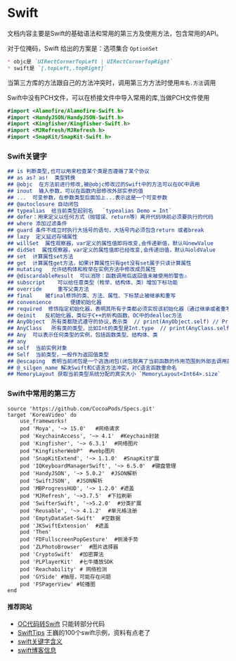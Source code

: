# Swift
文档内容主要是Swift的基础语法和常用的第三方及使用方法，包含常用的API。

对于位掩码，Swift 给出的方案是：选项集合 `OptionSet`
```markdown
* objc是 `UIRectCornerTopLeft | UIRectCornerTopRight`
* swift是 `[.topLeft,.topRight]`
```
当第三方库的方法跟自己的方法冲突时，调用第三方方法时使用`库名.方法`调用

Swift中没有PCH文件，可以在桥接文件中导入常用的库,当做PCH文件使用
```swift
#import <Alamofire/Alamofire-Swift.h>
#import <HandyJSON/HandyJSON-Swift.h>
#import <Kingfisher/Kingfisher-Swift.h>
#import <MJRefresh/MJRefresh.h>
#import <SnapKit/SnapKit-Swift.h>
```

### Swift关键字
```markdown
## is 判断类型,也可以用来检查某个类是否遵循了某个协议
## as as? as!  类型转换
## @objc  在方法前进行修改,被@objc修改过的Swift中的方法可以在OC中调用
## inout  输入参数，可以在函数内部修改外部实参的值
## ...  可变参数，在参数类型后面加上...表示这是一个可变参数
## @autoclosure 自动闭包
## typealias  给当前类型起别名   `typealias Demo = Int`
## defer：用来定义以任何方式（抛错误、return等）离开代码块前必须要执行的代码
## where 添加过滤条件
## guard 条件不成立时执行大括号的语句，大括号内必须包含return 或者break
## lazy  定义延迟存储属性
## willSet  属性观察器，var定义的属性值即将改变,会传递新值，默认叫newValue
## didSet  属性观察器，var定义的属性值即已经改变,会传递旧值，默认叫oldValue
## set  计算属性set方法
## get  计算属性get方法，如果计算属性只有get没有set属于只读计算属性
## mutating   允许结构体和枚举在实例方法中修改成员属性
## @discardableResult  可以消除：函数调用后返回值未被使用的警告⚠
## subscript    可以给任意类型（枚举、结构体、类）增加下标功能
## override     重写父类方法
## final    被final修饰的类、方法、属性、下标禁止被继承和重写
## convenience      便捷初始化器
## required  修饰指定初始化器，表明其所有子类都必须实现该初始化器（通过继承或者重写实现）
## deinit   反初始化器，类似于C++的析构函数、OC中的dealloc方法
## AnyObject  所有类都隐式遵守的协议,表示类  // print(AnyObject.self) // Prints: AnyObject
## AnyClass   所有类的类型，比如Int的类型是Int.type  // print(AnyClass.self) // Prints: AnyObject.Type
## Any  可以表示任何类型的实例，包括函数类型、结构体、类
## any 
## self  当前实例对象
## Self  当前类型，一般作为返回值类型
## @escaping  表明当前闭包是一个逃逸闭包(闭包脱离了当前函数的作用范围到外部去调用就是逃逸闭包)
## @_silgen_name 解决Swift和C语言方法冲突，对C语言函数重命名
## MemoryLayout 获取当前类型系统分配的真实大小 `MemoryLayout<Int64>.size`
```

### Swift中常用的第三方
```pod
source 'https://github.com/CocoaPods/Specs.git'
target 'KoreaVideo' do
    use_frameworks!
    pod 'Moya', '~> 15.0'   #网络请求
    pod 'KeychainAccess', '~> 4.1'  #Keychain封装
    pod 'Kingfisher', '~> 6.3.1'  #网络图片
    pod "KingfisherWebP"  #webp图片
    pod 'SnapKitExtend', '~> 1.1.0'  #SnapKit扩展
    pod 'IQKeyboardManagerSwift', '~> 6.5.0'  #键盘管理
    pod 'HandyJSON', '~> 5.0.2'  #JSON解析
    pod 'SwiftJSON',  #JSON解析
    pod 'MBProgressHUD', '~> 1.2.0' #遮盖
    pod 'MJRefresh', '~>3.7.5'  #下拉刷新
    pod 'SwifterSwift', '~>5.2.0'  #分类扩展
    pod 'Reusable', '~> 4.1.2'  #单元格注册
    pod 'EmptyDataSet-Swift'  #空数据
    pod 'JKSwiftExtension'  #遮盖
    pod 'Then'
    pod 'FDFullscreenPopGesture'  #侧滑手势
    pod 'ZLPhotoBrowser'  #图片选择器
    pod 'CryptoSwift'  #加密算法
    pod 'PLPlayerKit'  #七牛播放SDK
    pod 'Reachability' # 网络检测
    pod 'GYSide' #抽屉，可能存在问题
    pod 'FSPagerView' #轮播图
end
```

#### 推荐网站
* [OC代码转Swift](https://swiftify.com/converter/code/) 只能转部分代码
* [SwiftTips](https://swifter.tips/) 王巍的100个swift示例，资料有点老了
* [swift关键字含义](https://www.jianshu.com/p/8ba6d1513141)
* [swift博客信息](https://www.avanderlee.com/category/swift/)